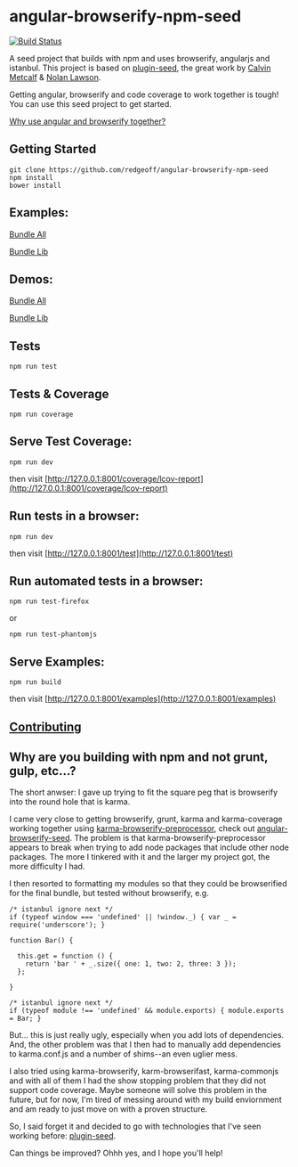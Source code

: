 angular-browserify-npm-seed
====

[![Build Status](https://travis-ci.org/redgeoff/angular-browserify-npm-seed.svg)](https://travis-ci.org/redgeoff/angular-browserify-npm-seed)

A seed project that builds with npm and uses browserify, angularjs and istanbul. This project is based on [plugin-seed](https://github.com/pouchdb/plugin-seed), the great work by [Calvin Metcalf](https://github.com/calvinmetcalf) & [Nolan Lawson](https://github.com/nolanlawson).

Getting angular, browserify and code coverage to work together is tough! You can use this seed project to get started.

[Why use angular and browserify together?](https://blog.codecentric.de/en/2014/08/angularjs-browserify/)

Getting Started
---

    git clone https://github.com/redgeoff/angular-browserify-npm-seed
    npm install
    bower install


Examples:
---

[Bundle All](https://github.com/redgeoff/angular-browserify-npm-seed/blob/master/examples/bundleall)

[Bundle Lib](https://github.com/redgeoff/angular-browserify-npm-seed/blob/master/examples/bundlelib)

Demos:
---

[Bundle All](https://redgeoff.github.io/angular-browserify-npm-seed/examples/bundleall)

[Bundle Lib](https://redgeoff.github.io/angular-browserify-npm-seed/examples/bundlelib)

Tests
---

    npm run test

Tests & Coverage
---

    npm run coverage

Serve Test Coverage:
---

    npm run dev

then visit [http://127.0.0.1:8001/coverage/lcov-report](http://127.0.0.1:8001/coverage/lcov-report)

Run tests in a browser:
---

    npm run dev

then visit [http://127.0.0.1:8001/test](http://127.0.0.1:8001/test)

Run automated tests in a browser:
---

    npm run test-firefox

or

    npm run test-phantomjs

Serve Examples:
---

    npm run build

then visit [http://127.0.0.1:8001/examples](http://127.0.0.1:8001/examples)

[Contributing](CONTRIBUTING.md)
---

Why are you building with npm and not grunt, gulp, etc...?
---

The short anwser: I gave up trying to fit the square peg that is browserify into the round hole that is karma.

I came very close to getting browserify, grunt, karma and karma-coverage working together using [karma-browserify-preprocessor](https://github.com/afbobak/karma-browserify-preprocessor), check out [angular-browserify-seed](https://github.com/redgeoff/angular-browserify-seed). The problem is that karma-browserify-preprocessor appears to break when trying to add node packages that include other node packages. The more I tinkered with it and the larger my project got, the more difficulty I had.

I then resorted to formatting my modules so that they could be browserified for the final bundle, but tested without browserify, e.g.

    /* istanbul ignore next */
    if (typeof window === 'undefined' || !window._) { var _ = require('underscore'); }

    function Bar() {

      this.get = function () {
        return 'bar ' + _.size({ one: 1, two: 2, three: 3 });
      };

    }

    /* istanbul ignore next */
    if (typeof module !== 'undefined' && module.exports) { module.exports = Bar; }

But... this is just really ugly, especially when you add lots of dependencies. And, the other problem was that I then had to manually add dependencies to karma.conf.js and a number of shims--an even uglier mess.

I also tried using karma-browserify, karm-browserifast, karma-commonjs and with all of them I had the show stopping problem that they did not support code coverage. Maybe someone will solve this problem in the future, but for now, I'm tired of messing around with my build enviornment and am ready to just move on with a proven structure.

So, I said forget it and decided to go with technologies that I've seen working before: [plugin-seed](https://github.com/pouchdb/plugin-seed).

Can things be improved? Ohhh yes, and I hope you'll help!


